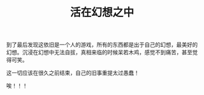 ﻿---
layout: post
title: 活在幻想之中
category: 杂谈
description: 大白动态所感
---
到了最后发现这依旧是一个人的游戏，所有的东西都是出于自己的幻想，最美好的幻想。沉浸在幻想中无法自拔，真相来临的时候呆若木鸡，感觉不到痛苦，甚至觉得可笑。

这一切应该在很久之前结束，自己的旧事重提太过愚蠢！

唉！！！
